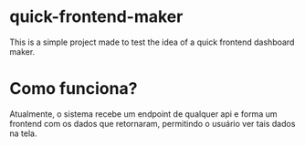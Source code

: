 # quick-frontend-maker
This is a simple project made to test the idea of a quick frontend dashboard maker. 


# Como funciona?

Atualmente, o sistema recebe um endpoint de qualquer api e forma um frontend com os dados que retornaram, permitindo o usuário ver tais dados na tela. 
